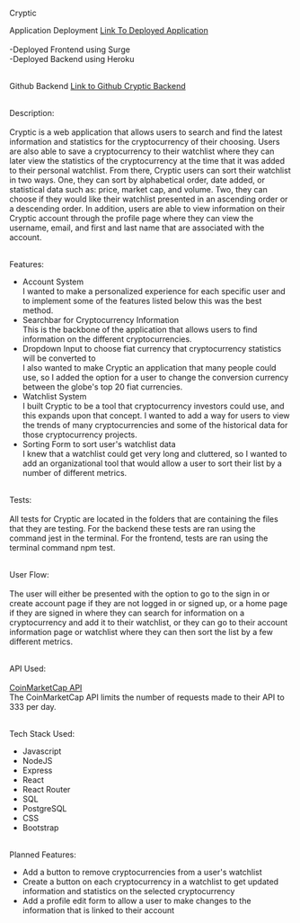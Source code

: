 Cryptic <br />

Application Deployment
[Link To Deployed Application](http://half-side.surge.sh/) <br /> <br />
-Deployed Frontend using Surge <br />
-Deployed Backend using Heroku <br /> <br />

Github Backend
[Link to Github Cryptic Backend](https://github.com/logantaggart/CapstoneTwoBackEnd) <br /> <br />


Description: <br /> <br />
Cryptic is a web application that allows users to search and find the latest information and statistics for the cryptocurrency of their choosing. Users are also able to save a cryptocurrency to their watchlist where they can later view the statistics of the cryptocurrency at the time that it was added to their personal watchlist. From there, Cryptic users can sort their watchlist in two ways. One, they can sort by alphabetical order, date added, or statistical data such as: price, market cap, and volume. Two, they can choose if they would like their watchlist presented in an ascending order or a descending order. In addition, users are able to view information on their Cryptic account through the profile page where they can view the username, email, and first and last name that are associated with the account. <br /> <br />

Features: <br />
- Account System <br /> 
  I wanted to make a personalized experience for each specific user and to implement some of the features listed below this was the best method.
- Searchbar for Cryptocurrency Information <br />
  This is the backbone of the application that allows users to find information on the different cryptocurrencies.
- Dropdown Input to choose fiat currency that cryptocurrency statistics will be converted to <br />
  I also wanted to make Cryptic an application that many people could use, so I added the option for a user to change the conversion currency between the globe's top 20 fiat currencies.
- Watchlist System <br />
I built Cryptic to be a tool that cryptocurrency investors could use, and this expands upon that concept. I wanted to add a way for users to view the trends of many cryptocurrencies and some of the historical data for those cryptocurrency projects.
- Sorting Form to sort user's watchlist data <br />
I knew that a watchlist could get very long and cluttered, so I wanted to add an organizational tool that would allow a user to sort their list by a number of different metrics. <br /> <br />

Tests: <br /> <br />
All tests for Cryptic are located in the folders that are containing the files that they are testing. For the backend these tests are ran using the command jest in the terminal. For the frontend, tests are ran using the terminal command npm test. <br /> <br />

User Flow: <br /> <br />
The user will either be presented with the option to go to the sign in or create account page if they are not logged in or signed up, or a home page if they are signed in where they can search for information on a cryptocurrency and add it to their watchlist, or they can go to their account information page or watchlist where they can then sort the list by a few different metrics. <br /> <br />

API Used: <br /> <br />
[CoinMarketCap API](https://coinmarketcap.com/api/) <br />
The CoinMarketCap API limits the number of requests made to their API to 333 per day. <br /> <br />

Tech Stack Used: <br />
- Javascript
- NodeJS
- Express
- React
- React Router
- SQL
- PostgreSQL
- CSS
- Bootstrap <br /> <br />

Planned Features: <br />
- Add a button to remove cryptocurrencies from a user's watchlist
- Create a button on each cryptocurrency in a watchlist to get updated information and statistics on the selected cryptocurrency
- Add a profile edit form to allow a user to make changes to the information that is linked to their account
